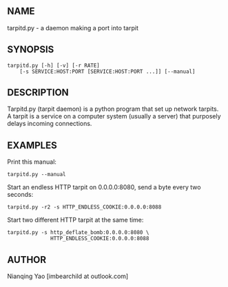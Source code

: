 ## NAME

tarpitd.py - a daemon making a port into tarpit

## SYNOPSIS

    tarpitd.py [-h] [-v] [-r RATE] 
        [-s SERVICE:HOST:PORT [SERVICE:HOST:PORT ...]] [--manual]

## DESCRIPTION

Tarpitd.py (tarpit daemon) is a python program that set up network
tarpits. A tarpit is a service on a computer system (usually a
server) that purposely delays incoming connections.

## EXAMPLES

Print this manual:

    tarpitd.py --manual

Start an endless HTTP tarpit on 0.0.0.0:8080, send a byte every two
seconds:

    tarpitd.py -r2 -s HTTP_ENDLESS_COOKIE:0.0.0.0:8088

Start two different HTTP tarpit at the same time:

    tarpitd.py -s http_deflate_bomb:0.0.0.0:8080 \
                  HTTP_ENDLESS_COOKIE:0.0.0.0:8088 

## AUTHOR

Nianqing Yao [imbearchild at outlook.com]
